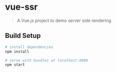 # vue-ssr

> A Vue.js project to demo server side rendering

## Build Setup

``` bash
# install dependencies
npm install

# serve with bundles at localhost:8080
npm start
